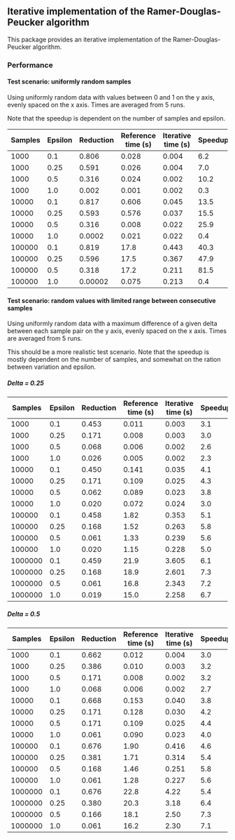 ## Iterative implementation of the Ramer-Douglas-Peucker algorithm

This package provides an iterative implementation of the Ramer-Douglas-Peucker algorithm.

### Performance

#### Test scenario: uniformly random samples

Using uniformly random data with values between 0 and 1 on the y axis, evenly spaced on the x axis.
Times are averaged from 5 runs.

Note that the speedup is dependent on the number of samples and epsilon.

| Samples | Epsilon | Reduction | Reference time (s) | Iterative time (s) | Speedup |
|---------|---------|-----------|--------------------|--------------------|---------|
| 1000    | 0.1     | 0.806     | 0.028              | 0.004              | 6.2     |
| 1000    | 0.25    | 0.591     | 0.026              | 0.004              | 7.0     |
| 1000    | 0.5     | 0.316     | 0.024              | 0.002              | 10.2    |
| 1000    | 1.0     | 0.002     | 0.001              | 0.002              | 0.3     |
| 10000   | 0.1     | 0.817     | 0.606              | 0.045              | 13.5    |
| 10000   | 0.25    | 0.593     | 0.576              | 0.037              | 15.5    |
| 10000   | 0.5     | 0.316     | 0.008              | 0.022              | 25.9    |
| 10000   | 1.0     | 0.0002    | 0.021              | 0.022              | 0.4     |
| 100000  | 0.1     | 0.819     | 17.8               | 0.443              | 40.3    |
| 100000  | 0.25    | 0.596     | 17.5               | 0.367              | 47.9    |
| 100000  | 0.5     | 0.318     | 17.2               | 0.211              | 81.5    |
| 100000  | 1.0     | 0.00002   | 0.075              | 0.213              | 0.4     |

#### Test scenario: random values with limited range between consecutive samples

Using uniformly random data with a maximum difference of a given delta between each sample pair on the y axis, evenly
spaced on the x axis.
Times are averaged from 5 runs.

This should be a more realistic test scenario.
Note that the speedup is mostly dependent on the number of samples, and somewhat on the ration between variation and
epsilon.

##### Delta = 0.25

| Samples | Epsilon | Reduction | Reference time (s) | Iterative time (s) | Speedup |
|---------|---------|-----------|--------------------|--------------------|---------|
| 1000    | 0.1     | 0.453     | 0.011              | 0.003              | 3.1     |
| 1000    | 0.25    | 0.171     | 0.008              | 0.003              | 3.0     |
| 1000    | 0.5     | 0.068     | 0.006              | 0.002              | 2.6     |
| 1000    | 1.0     | 0.026     | 0.005              | 0.002              | 2.3     |
| 10000   | 0.1     | 0.450     | 0.141              | 0.035              | 4.1     |
| 10000   | 0.25    | 0.171     | 0.109              | 0.025              | 4.3     |
| 10000   | 0.5     | 0.062     | 0.089              | 0.023              | 3.8     |
| 10000   | 1.0     | 0.020     | 0.072              | 0.024              | 3.0     |
| 100000  | 0.1     | 0.458     | 1.82               | 0.353              | 5.1     |
| 100000  | 0.25    | 0.168     | 1.52               | 0.263              | 5.8     |
| 100000  | 0.5     | 0.061     | 1.33               | 0.239              | 5.6     |
| 100000  | 1.0     | 0.020     | 1.15               | 0.228              | 5.0     |
| 1000000 | 0.1     | 0.459     | 21.9               | 3.605              | 6.1     |
| 1000000 | 0.25    | 0.168     | 18.9               | 2.601              | 7.3     |
| 1000000 | 0.5     | 0.061     | 16.8               | 2.343              | 7.2     |
| 1000000 | 1.0     | 0.019     | 15.0               | 2.258              | 6.7     |

##### Delta = 0.5

| Samples | Epsilon | Reduction | Reference time (s) | Iterative time (s) | Speedup |
|---------|---------|-----------|--------------------|--------------------|---------|
| 1000    | 0.1     | 0.662     | 0.012              | 0.004              | 3.0     |
| 1000    | 0.25    | 0.386     | 0.010              | 0.003              | 3.2     |
| 1000    | 0.5     | 0.171     | 0.008              | 0.002              | 3.2     |
| 1000    | 1.0     | 0.068     | 0.006              | 0.002              | 2.7     |
| 10000   | 0.1     | 0.668     | 0.153              | 0.040              | 3.8     |
| 10000   | 0.25    | 0.171     | 0.128              | 0.030              | 4.2     |
| 10000   | 0.5     | 0.171     | 0.109              | 0.025              | 4.4     |
| 10000   | 1.0     | 0.061     | 0.090              | 0.023              | 4.0     |
| 100000  | 0.1     | 0.676     | 1.90               | 0.416              | 4.6     |
| 100000  | 0.25    | 0.381     | 1.71               | 0.314              | 5.4     |
| 100000  | 0.5     | 0.168     | 1.46               | 0.251              | 5.8     |
| 100000  | 1.0     | 0.061     | 1.28               | 0.227              | 5.6     |
| 1000000 | 0.1     | 0.676     | 22.8               | 4.22               | 5.4     |
| 1000000 | 0.25    | 0.380     | 20.3               | 3.18               | 6.4     |
| 1000000 | 0.5     | 0.166     | 18.1               | 2.50               | 7.3     |
| 1000000 | 1.0     | 0.061     | 16.2               | 2.30               | 7.1     |
